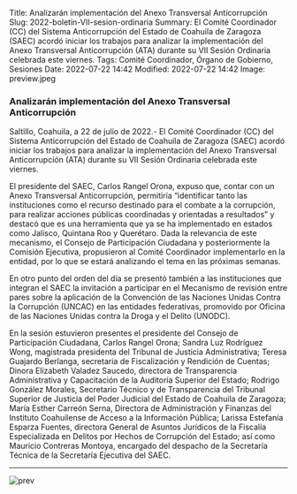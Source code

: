 Title: Analizarán implementación del Anexo Transversal Anticorrupción
Slug: 2022-boletin-VII-sesion-ordinaria
Summary: El Comité Coordinador (CC) del Sistema Anticorrupción del Estado de Coahuila de Zaragoza (SAEC) acordó iniciar los trabajos para analizar la implementación del Anexo Transversal Anticorrupción (ATA) durante su VII Sesión Ordinaria celebrada este viernes.
Tags: Comité Coordinador, Órgano de Gobierno, Sesiones
Date: 2022-07-22 14:42
Modified: 2022-07-22 14:42
Image: preview.jpeg



### Analizarán implementación del Anexo Transversal Anticorrupción

 
Saltillo, Coahuila, a 22 de julio de 2022.- El Comité Coordinador (CC) del Sistema Anticorrupción del Estado de Coahuila de Zaragoza (SAEC) acordó iniciar los trabajos para analizar la implementación del Anexo Transversal Anticorrupción (ATA) durante su VII Sesión Ordinaria celebrada este viernes. 

El presidente del SAEC, Carlos Rangel Orona, expuso que, contar con un Anexo Transversal Anticorrupción, permitiría “identificar tanto las instituciones como el recurso destinado para el combate a la corrupción, para realizar acciones públicas coordinadas y orientadas a resultados” y destacó que es una herramienta que ya se ha implementado en estados como Jalisco, Quintana Roo y Querétaro. Dada la relevancia de este mecanismo, el Consejo de Participación Ciudadana y posteriormente la Comisión Ejecutiva, propusieron al Comité Coordinador implementarlo en la entidad, por lo que se estará analizando el tema en las próximas semanas. 

En otro punto del orden del día se presentó también a las instituciones que integran el SAEC la invitación a participar en el Mecanismo de revisión entre pares sobre la aplicación de la Convención de las Naciones Unidas Contra la Corrupción (UNCAC) en las entidades federativas, promovido por Oficina de las Naciones Unidas contra la Droga y el Delito (UNODC). 

En la sesión estuvieron presentes el presidente del Consejo de Participación Ciudadana, Carlos Rangel Orona; Sandra Luz Rodríguez Wong, magistrada presidenta 
del Tribunal de Justicia Administrativa; Teresa Guajardo Berlanga, secretaria de Fiscalización y Rendición de Cuentas; Dinora Elizabeth Valadez Saucedo, directora de Transparencia Administrativa y Capacitación de la Auditoría Superior del Estado; Rodrigo González Morales, Secretario Técnico y de Transparencia del Tribunal Superior de Justicia del Poder Judicial del Estado de Coahuila de Zaragoza; María Esther Carreón Serna, Directora de Administración y Finanzas del Instituto Coahuilense de Acceso a la Información Pública; Larissa Estefanía Esparza Fuentes, directora General de Asuntos Jurídicos de la Fiscalía Especializada en Delitos por Hechos de Corrupción del Estado; así como Mauricio Contreras Montoya, encargado del despacho de la Secretaría Técnica de la Secretaría Ejecutiva del SAEC. 






***
<img class="img-fluid" src="preview.jpeg" alt="prev">